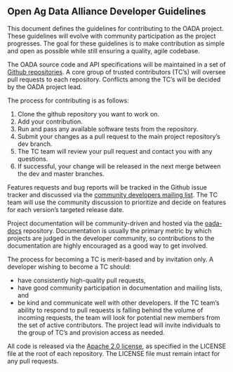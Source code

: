 ## Open Ag Data Alliance Developer Guidelines

This document defines the guidelines for contributing to the OADA project.
These guidelines will evolve with community participation as the project
progresses.  The goal for these guidelines is to make contribution as simple and
open as possible while still ensuring a quality, agile codebase.

The OADA source code and API specifications will be maintained in a set of
[Github repositories][oada-github].  A core group of trusted contributors (TC’s)
will oversee pull requests to each repository.  Conflicts among the TC’s will be
decided by the OADA project lead.

The process for contributing is as follows:

1. Clone the github repository you want to work on.
2. Add your contribution.
3. Run and pass any available software tests from the repository.
4. Submit your changes as a pull request to the main project repository’s dev
   branch.
5. The TC team will review your pull request and contact you with any questions.
6. If successful, your change will be released in the next merge between the dev
   and master branches.

Features requests and bug reports will be tracked in the Github issue tracker
and discussed via the [community developers mailing list][oada-dev-list].  The
TC team will use the community discussion to prioritize and decide on features
for each version’s targeted release date.

Project documentation will be community-driven and hosted via the
[oada-docs][oada-docs] repository.  Documentation is usually the primary metric
by which projects are judged in the developer community, so contributions to the
documentation are highly encouraged as a good way to get involved.

The process for becoming a TC is merit-based and by invitation only.  A
developer wishing to become a TC should:
  - have consistently high-quality pull requests,
  - have good community participation in documentation and mailing lists, and
  - be kind and communicate well with other developers.
If the TC team’s ability to respond to pull requests is falling behind the
volume of incoming requests, the team will look for potential new members from
the set of active contributors.  The project lead will invite individuals to the
group of TC’s and provision access as needed.

All code is released via the [Apache 2.0 license][apache2-license], as specified
in the LICENSE file at the root of each repository.  The LICENSE file must
remain intact for any pull requests.

[oada-github]: https://github.com/OADA
[oada-dev-list]: https://groups.google.com/forum/?#!forum/oada-dev
[oada-docs]: https://github.com/OADA/oada-docs
[apache2-license]: http://opensource.org/licenses/Apache-2.0

